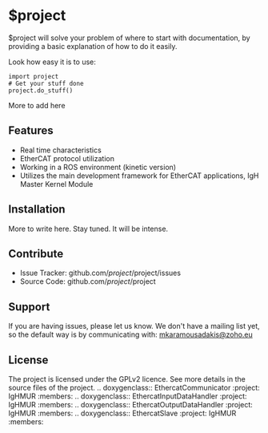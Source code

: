 $project
========

$project will solve your problem of where to start with documentation,
by providing a basic explanation of how to do it easily.

Look how easy it is to use:

    import project
    # Get your stuff done
    project.do_stuff()

More to add here

Features
--------

- Real time characteristics
- EtherCAT protocol utilization
- Working in a ROS environment (kinetic version)
- Utilizes the main development framework for EtherCAT applications, IgH Master Kernel Module

Installation
------------

More to write here.
Stay tuned. 
It will be intense.

Contribute
----------

- Issue Tracker: github.com/$project/$project/issues
- Source Code: github.com/$project/$project

Support
-------

If you are having issues, please let us know.
We don't have a mailing list yet, so the default way is by communicating with: mkaramousadakis@zoho.eu

License
-------

The project is licensed under the GPLv2 licence. See more details in the source files of the project.
    .. doxygenclass:: EthercatCommunicator
    :project: IgHMUR
    :members:
    .. doxygenclass:: EthercatInputDataHandler
    :project: IgHMUR
    :members:
    .. doxygenclass:: EthercatOutputDataHandler
    :project: IgHMUR
    :members:
    .. doxygenclass:: EthercatSlave
    :project: IgHMUR
    :members:

